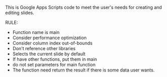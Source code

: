 This is Google Apps Scripts code to meet the user's needs for creating and editing slides.

RULE:

- Function name is main
- Consider performance optimization
- Consider column index out-of-bounds
- Don't reference other libraries
- Selects the current slide by default
- If have other functions, put them in main
- do not set parameters for main function
- The function need return the result if there is some data user wants.
